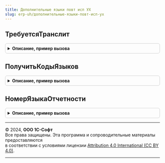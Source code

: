 ```yaml
---
title: Дополнительные языки повт исп УХ
slug: erp-uh/дополнительные-языки-повт-исп-ух
---
```



## ТребуетсяТранслит
<details style="margin: 1em 0; padding: 0.5em; border: 1px solid #ccc; border-radius: 6px;">

<summary style="font-weight: bold; cursor: pointer;">Описание, пример вызова</summary>

```bsl

Функция ТребуетсяТранслит(ПустаяСсылка) Экспорт
```

Пример вызова
```bsl
Результат = ДополнительныеЯзыкиПовтИспУХ.ТребуетсяТранслит(ПустаяСсылка) 
```
</details>

## ПолучитьКодыЯзыков
<details style="margin: 1em 0; padding: 0.5em; border: 1px solid #ccc; border-radius: 6px;">

<summary style="font-weight: bold; cursor: pointer;">Описание, пример вызова</summary>

```bsl

Функция ПолучитьКодыЯзыков() Экспорт
```

Пример вызова
```bsl
Результат = ДополнительныеЯзыкиПовтИспУХ.ПолучитьКодыЯзыков() 
```
</details>

## НомерЯзыкаОтчетности
<details style="margin: 1em 0; padding: 0.5em; border: 1px solid #ccc; border-radius: 6px;">

<summary style="font-weight: bold; cursor: pointer;">Описание, пример вызова</summary>

```bsl

Функция НомерЯзыкаОтчетности() Экспорт
```

Пример вызова
```bsl
Результат = ДополнительныеЯзыкиПовтИспУХ.НомерЯзыкаОтчетности() 
```
</details>

---

© 2024, **ООО 1С-Софт**  
Все права защищены. Эта программа и сопроводительные материалы предоставляются  
в соответствии с условиями лицензии [Attribution 4.0 International (CC BY 4.0)](https://creativecommons.org/licenses/by/4.0/legalcode).

---
